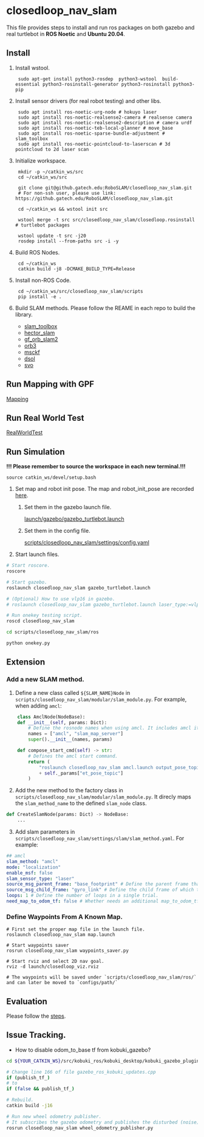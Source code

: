 # closedloop_nav_slam

This file provides steps to install and run ros packages on both gazebo and real turtlebot in **ROS Noetic** and **Ubuntu 20.04**.

## Install
1. Install wstool.
        
        sudo apt-get install python3-rosdep  python3-wstool  build-essential python3-rosinstall-generator python3-rosinstall python3-pip

2. Install sensor drivers (for real robot testing) and other libs.

        sudo apt install ros-noetic-urg-node # hokuyo laser
        sudo apt install ros-noetic-realsense2-camera # realsense camera
        sudo apt install ros-noetic-realsense2-description # camera urdf
        sudo apt install ros-noetic-teb-local-planner # move_base
        sudo apt install ros-noetic-sparse-bundle-adjustment # slam_toolbox
        sudo apt install ros-noetic-pointcloud-to-laserscan # 3d pointcloud to 2d laser scan

3. Initialize workspace.

        mkdir -p ~/catkin_ws/src
        cd ~/catkin_ws/src
        
        git clone git@github.gatech.edu:RoboSLAM/closedloop_nav_slam.git
        # For non-ssh user, please use link: https://github.gatech.edu/RoboSLAM/closedloop_nav_slam.git

        cd ~/catkin_ws && wstool init src

        wstool merge -t src src/closedloop_nav_slam/closedloop.rosinstall # turtlebot packages

        wstool update -t src -j20
        rosdep install --from-paths src -i -y

4. Build ROS Nodes.

        cd ~/catkin_ws
        catkin build -j8 -DCMAKE_BUILD_TYPE=Release

5. Install non-ROS Code.

        cd ~/catkin_ws/src/closedloop_nav_slam/scripts
        pip install -e .


6. Build SLAM methods.
   Please follow the REAME in each repo to build the library.

   - [slam_toolbox](https://github.com/ivalab/slam_toolbox)
   - [hector_slam](https://github.com/ivalab/hector_slam)
   - [gf_orb_slam2](https://github.com/ivalab/gf_orb_slam2)
   - [orb3](https://github.gatech.edu/RoboSLAM/ORB_SLAM3)
   - [msckf](https://github.gatech.edu/RoboSLAM/msckf_vio)
   - [dsol](https://github.gatech.edu/RoboSLAM/dsol)
   - [svo](https://github.gatech.edu/RoboSLAM/rpg_svo_pro_open)

## Run Mapping with GPF
[Mapping](Mapping.md)

## Run Real World Test
[RealWorldTest](RealWorldTest.md)


## Run Simulation


**!!! Please remember to source the workspace in each new terminal.!!!**
    
    source catkin_ws/devel/setup.bash

1. Set map and robot init pose. The map and robot_init_pose are recorded [here](configs/map//README.md).
   1. Set them in the gazebo launch file.
        
        [launch/gazebo/gazebo_turtlebot.launch](launch/gazebo//gazebo_turtlebot.launch)

   2. Set them in the config file.
   
        [scripts/closedloop_nav_slam/settings/config.yaml](scripts/closedloop_nav_slam/settings/config.yaml)

2. Start launch files.
```bash
# Start roscore.
roscore

# Start gazebo.
roslaunch closedloop_nav_slam gazebo_turtlebot.launch

# (Optional) How to use vlp16 in gazebo.
# roslaunch closedloop_nav_slam gazebo_turtlebot.launch laser_type:=vlp16

# Run onekey testing script.
roscd closedloop_nav_slam

cd scripts/closedloop_nav_slam/ros

python onekey.py

```

## Extension
### Add a new SLAM method.
1. Define a new class called `${SLAM_NAME}Node` in `scripts/closedloop_nav_slam/modular/slam_module.py`. For example, when adding `amcl`:

```python
    class AmclNode(NodeBase):
    def __init__(self, params: Dict):
        # Define the rosnode names when using amcl. It includes amcl itself and any other helper/tool nodes amcl needs.
        names = ["amcl", "slam_map_server"]
        super().__init__(names, params)

    def compose_start_cmd(self) -> str:
        # Defines the amcl start command.
        return (
            "roslaunch closedloop_nav_slam amcl.launch output_pose_topic:="
            + self._params["et_pose_topic"]
        )
```
2. Add the new method to the factory class in `scripts/closedloop_nav_slam/modular/slam_module.py`. It direcly maps the `slam_method_name` to the defined `slam_node` class.
```python
def CreateSlamNode(params: Dict) -> NodeBase:
    ...
```

3. Add slam parameters in `scripts/closedloop_nav_slam/settings/slam/slam_method.yaml`. For example: 
```yaml
## amcl
slam_method: "amcl"
mode: "localization"
enable_msf: false
slam_sensor_type: "laser"
source_msg_parent_frame: "base_footprint" # Define the parent frame that aligns with map frame in slam. VSLAM typically is left_camera_frame, 2D laser is base_footprint.
source_msg_child_frame: "gyro_link" # Define the child frame of which the pose is estimated in parent frame. VSLAM typically is left_camera_optical_frame, 2D laser is base_footprint.
loops: 1 # Define the number of loops in a single trial.
need_map_to_odom_tf: false # Whether needs an additional map_to_odom_tf publisher node. Most 2D laser methods in ros publish this tf inside their class. Some do not and need this publisher node.
```

### Define Waypoints From A Known Map.
```
# First set the proper map file in the launch file.
roslaunch closedloop_nav_slam map.launch

# Start waypoints saver
rosrun closedloop_nav_slam waypoints_saver.py

# Start rviz and select 2D nav goal.
rviz -d launch/closedloop_viz.rviz

# The waypoints will be saved under `scripts/closedloop_nav_slam/ros/` and can later be moved to `configs/path/`
```

## Evaluation
Please follow the [steps](scripts/closedloop_nav_slam/evaluation/README.md).

## Issue Tracking.
- How to disable odom_to_base tf from kobuki_gazebo?
```bash
cd ${YOUR_CATKIN_WS}/src/kobuki_ros/kobuki_desktop/kobuki_gazebo_plugins/src

# Change line 166 of file gazebo_ros_kobuki_updates.cpp
if (publish_tf_)
# to
if (false && publish_tf_)

# Rebuild.
catkin build -j16

# Run new wheel odometry publisher.
# It subscribes the gazebo odometry and publishes the disturbed (noise) wheel odometry.
rosrun closedloop_nav_slam wheel_odometry_publisher.py

```
